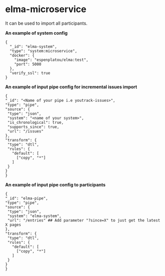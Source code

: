 # elma-microservice


It can be used to import  all participants.

**An example of system config**   
```
{
  "_id": "elma-system",
  "type": "system:microservice",
  "docker": {
    "image": "espenplatou/elma:test",
    "port": 5000
  },
  "verify_ssl": true
}
```

**An example of input pipe config for incremental issues import**  
   ```
   {
  "_id": "<Name of your pipe i.e youtrack-issues>",
  "type": "pipe",
  "source": {
    "type": "json",
    "system": "<name of your system>",
    "is_chronological": true,
    "supports_since": true,
    "url": "/issues"
  },
  "transform": {
    "type": "dtl",
    "rules": {
      "default": [
        ["copy", "*"]
      ]
    }
  }
}
```

**An example of input pipe config to participants**  
   ```
{
  "_id": "elma-pipe",
  "type": "pipe",
  "source": {
    "type": "json",
    "system": "elma-system",
    "url": "/entries" ## Add parameter "?since=X" to just get the latest X pages
  },
  "transform": {
    "type": "dtl",
    "rules": {
      "default": [
        ["copy", "*"]
      ]
    }
  }
}
```

